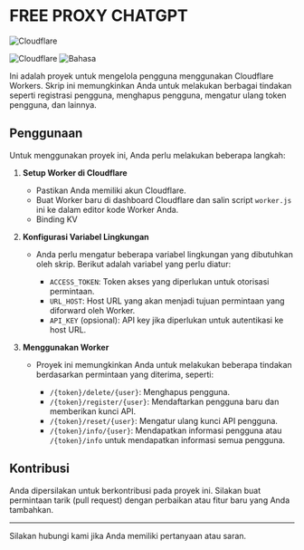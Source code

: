 # FREE PROXY CHATGPT

![Cloudflare](https://www.cloudflare.com/img/logo-cloudflare-dark.svg)

![Cloudflare](https://img.shields.io/badge/Platform-Cloudflare-orange)
![Bahasa](https://img.shields.io/badge/Bahasa-JavaScript-yellow)

Ini adalah proyek untuk mengelola pengguna menggunakan Cloudflare Workers. Skrip ini memungkinkan Anda untuk melakukan berbagai tindakan seperti registrasi pengguna, menghapus pengguna, mengatur ulang token pengguna, dan lainnya.

## Penggunaan

Untuk menggunakan proyek ini, Anda perlu melakukan beberapa langkah:

1. **Setup Worker di Cloudflare**

   - Pastikan Anda memiliki akun Cloudflare.
   - Buat Worker baru di dashboard Cloudflare dan salin script `worker.js` ini ke dalam editor kode Worker Anda.
   - Binding KV

2. **Konfigurasi Variabel Lingkungan**

   - Anda perlu mengatur beberapa variabel lingkungan yang dibutuhkan oleh skrip. Berikut adalah variabel yang perlu diatur:

     - `ACCESS_TOKEN`: Token akses yang diperlukan untuk otorisasi permintaan.
     - `URL_HOST`: Host URL yang akan menjadi tujuan permintaan yang diforward oleh Worker.
     - `API_KEY` (opsional): API key jika diperlukan untuk autentikasi ke host URL.

3. **Menggunakan Worker**

   - Proyek ini memungkinkan Anda untuk melakukan beberapa tindakan berdasarkan permintaan yang diterima, seperti:

     - `/{token}/delete/{user}`: Menghapus pengguna.
     - `/{token}/register/{user}`: Mendaftarkan pengguna baru dan memberikan kunci API.
     - `/{token}/reset/{user}`: Mengatur ulang kunci API pengguna.
     - `/{token}/info/{user}`: Mendapatkan informasi pengguna atau `/{token}/info` untuk mendapatkan informasi semua pengguna.

## Kontribusi

Anda dipersilakan untuk berkontribusi pada proyek ini. Silakan buat permintaan tarik (pull request) dengan perbaikan atau fitur baru yang Anda tambahkan.

---

Silakan hubungi kami jika Anda memiliki pertanyaan atau saran.
